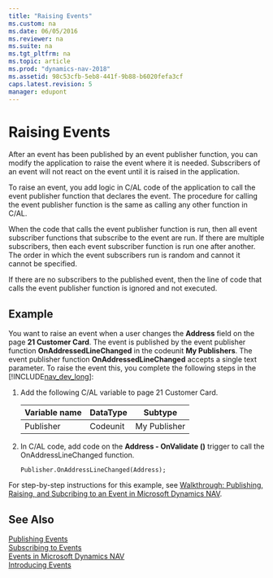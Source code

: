 ```yaml
---
title: "Raising Events"
ms.custom: na
ms.date: 06/05/2016
ms.reviewer: na
ms.suite: na
ms.tgt_pltfrm: na
ms.topic: article
ms.prod: "dynamics-nav-2018"
ms.assetid: 98c53cfb-5eb8-441f-9b88-b6020fefa3cf
caps.latest.revision: 5
manager: edupont
---
```

# Raising Events
After an event has been published by an event publisher function, you can modify the application to raise the event where it is needed. Subscribers of an event will not react on the event until it is raised in the application.  

 To raise an event, you add logic in C/AL code of the application to call the event publisher function that declares the event. The procedure for calling the event publisher function is the same as calling any other function in C/AL.  

 When the code that calls the event publisher function is run, then all event subscriber functions that subscribe to the event are run. If there are multiple subscribers, then each event subscriber function is run one after another. The order in which the event subscribers run is random and cannot it cannot be specified.  

 If there are no subscribers to the published event, then the line of code that calls the event publisher function is ignored and not executed.  

## Example  
 You want to raise an event when a user changes the **Address** field on the page **21 Customer Card**. The event is published by the event publisher function **OnAddressedLineChanged** in the codeunit **My Publishers**. The event publisher function **OnAddressedLineChanged** accepts a single text parameter. To raise the event this, you complete the following steps in the [!INCLUDE[nav_dev_long](includes/nav_dev_long_md.md)]:  

1.  Add the following C/AL variable to page 21 Customer Card.  

    |Variable name|DataType|Subtype|  
    |-------------------|--------------|-------------|  
    |Publisher|Codeunit|My Publisher|  

2.  In C/AL code, add code on the **Address - OnValidate \(\)** trigger to call the OnAddressLineChanged function.  

    ```  
    Publisher.OnAddressLineChanged(Address);  

    ```  

 For step-by-step instructions for this example, see [Walkthrough: Publishing, Raising, and Subcribing to an Event in Microsoft Dynamics NAV](Walkthrough--Publishing--Raising--and-Subcribing-to-an-Event-in-Microsoft-Dynamics-NAV.md).  

## See Also  
 [Publishing Events](Publishing-Events.md)   
 [Subscribing to Events](Subscribing-to-Events.md)   
 [Events in Microsoft Dynamics NAV](Events-in-Microsoft-Dynamics-NAV.md)   
 [Introducing Events](Introducing-Events.md)
